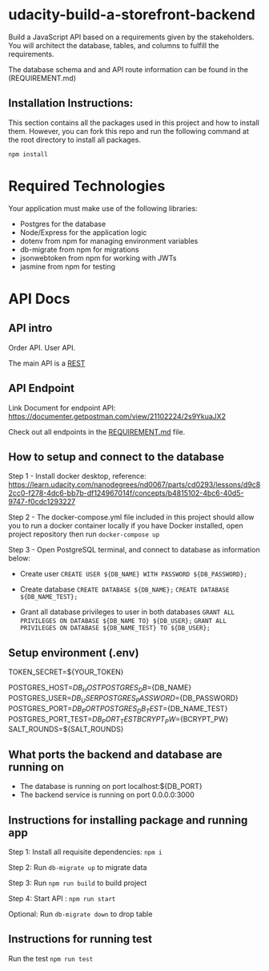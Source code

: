 # udacity-build-a-storefront-backend
Build a JavaScript API based on a requirements given by the stakeholders. You will architect the database, tables, and columns to fulfill the requirements.

The database schema and and API route information can be found in the (REQUIREMENT.md)

## Installation Instructions:
This section contains all the packages used in this project and how to install them. However, you can fork this repo and run the following command at the root directory to install all packages.

`npm install`

# Required Technologies

Your application must make use of the following libraries:

- Postgres for the database
- Node/Express for the application logic
- dotenv from npm for managing environment variables
- db-migrate from npm for migrations
- jsonwebtoken from npm for working with JWTs
- jasmine from npm for testing

# API Docs
## API intro

Order API.
User API.

The main API is a [REST](http://localhost:3000/api)

## API Endpoint

Link Document for endpoint API: https://documenter.getpostman.com/view/21102224/2s9YkuaJX2

Check out all endpoints in the [REQUIREMENT.md](REQUIREMENTS.md) file. 


## How to setup and connect to the database

Step 1 - Install docker desktop, reference: https://learn.udacity.com/nanodegrees/nd0067/parts/cd0293/lessons/d9c82cc0-f278-4dc6-bb7b-df124967014f/concepts/b4815102-4bc6-40d5-9747-f0cdc1293227

Step 2 - The docker-compose.yml file included in this project should allow you to run a docker container locally if you have Docker installed, open project repository then run `docker-compose up`

Step 3 - Open PostgreSQL terminal, and connect to database as information below:
- Create user
`CREATE USER ${DB_NAME} WITH PASSWORD ${DB_PASSWORD};`

- Create database
`CREATE DATABASE ${DB_NAME};`
`CREATE DATABASE ${DB_NAME_TEST};`

- Grant all database privileges to user in both databases
`GRANT ALL PRIVILEGES ON DATABASE ${DB_NAME TO} ${DB_USER};`
`GRANT ALL PRIVILEGES ON DATABASE ${DB_NAME_TEST} TO ${DB_USER};`

## Setup environment (.env)
TOKEN_SECRET=${YOUR_TOKEN}

POSTGRES_HOST=${DB_HOST}
POSTGRES_DB=${DB_NAME}
POSTGRES_USER=${DB_USER}
POSTGRES_PASSWORD=${DB_PASSWORD}
POSTGRES_PORT=${DB_PORT}
POSTGRES_DB_TEST=${DB_NAME_TEST}
POSTGRES_PORT_TEST=${DB_PORT_TEST}
BCRYPT_PW=${BCRYPT_PW}
SALT_ROUNDS=${SALT_ROUNDS}

## What ports the backend and database are running on

- The database is running on port localhost:${DB_PORT}
- The backend service is running on port 0.0.0.0:3000


## Instructions for installing package and running app

Step 1:  Install all requisite dependencies: `npm i`

Step 2: Run `db-migrate up` to migrate data

Step 3: Run `npm run build` to build project

Step 4: Start API : `npm run start`

Optional: Run `db-migrate down` to drop table

## Instructions for running test
Run the test `npm run test`

